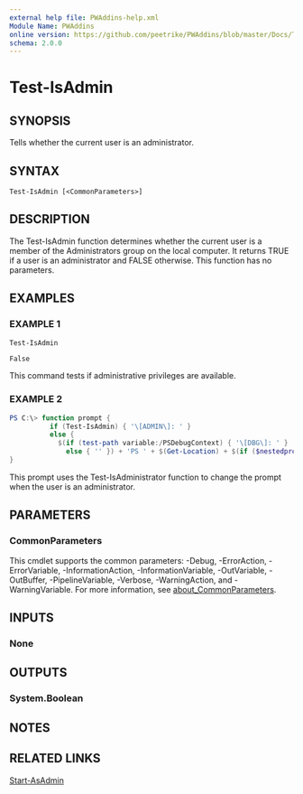```yaml
---
external help file: PWAddins-help.xml
Module Name: PWAddins
online version: https://github.com/peetrike/PWAddins/blob/master/Docs/Test-IsAdmin.md
schema: 2.0.0
---
```


# Test-IsAdmin

## SYNOPSIS

Tells whether the current user is an administrator.

## SYNTAX

```
Test-IsAdmin [<CommonParameters>]
```

## DESCRIPTION

The Test-IsAdmin function determines whether the current user is a member of the
Administrators group on the local computer.
It returns TRUE if a user is an administrator and FALSE otherwise.
This function has no parameters.

## EXAMPLES

### EXAMPLE 1

```powershell
Test-IsAdmin
```

```output
False
```

This command tests if administrative privileges are available.

### EXAMPLE 2

```powershell
PS C:\> function prompt {
          if (Test-IsAdmin) { '\[ADMIN\]: ' }
          else {
            $(if (test-path variable:/PSDebugContext) { '\[DBG\]: ' }
              else { '' }) + 'PS ' + $(Get-Location) + $(if ($nestedpromptlevel -ge 1) { '\>\>' }) + '\> '
}
```

This prompt uses the Test-IsAdministrator function to change the prompt when the user is an administrator.

## PARAMETERS

### CommonParameters
This cmdlet supports the common parameters: -Debug, -ErrorAction, -ErrorVariable, -InformationAction, -InformationVariable, -OutVariable, -OutBuffer, -PipelineVariable, -Verbose, -WarningAction, and -WarningVariable. For more information, see [about_CommonParameters](http://go.microsoft.com/fwlink/?LinkID=113216).

## INPUTS

### None

## OUTPUTS

### System.Boolean

## NOTES

## RELATED LINKS

[Start-AsAdmin](Start-AsAdmin.md)
